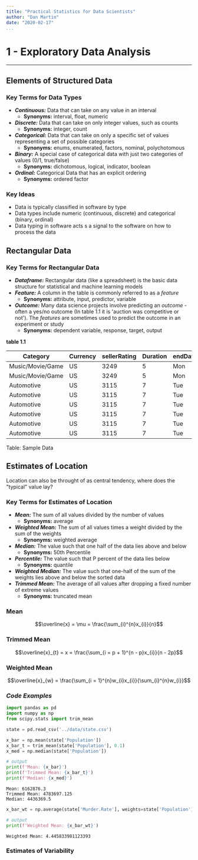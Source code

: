 ```yaml
---
title: "Practical Statistics for Data Scientists"
author: "Dan Martin"
date: "2020-02-17"
...
```

# 1 - Exploratory Data Analysis
---

## Elements of Structured Data

### Key Terms for Data Types

- **_Continuous:_** Data that can take on any value in an interval
    - **Synonyms:** interval, float, numeric
- **_Discrete:_** Data that can take on only integer values, such as counts
    - **Synonyms:** integer, count
- **_Categorical:_** Data that can take on only a specific set of values representing a set of possible categories
    - **Synonyms:** enums, enumerated, factors, nominal, polychotomous
- **_Binary:_** A special case of categorical data with just two categories of values (0/1, true/false)
    - **Synonyms:** dichotomous, logical, indicator, boolean
- **_Ordinal:_** Categorical Data that has an explicit ordering
    - **Synonyms:** ordered factor
    
### Key Ideas

- Data is typically classified in software by type
- Data types include numeric (continuous, discrete) and categorical (binary, ordinal)
- Data typing in software acts s a signal to the software on how to process the data
    
## Rectangular Data

### Key Terms for Rectangular Data

- **_Dataframe:_** Rectangular data (like a spreadsheet) is the basic data structure for statistical and machine learning models
- **_Feature:_** A column in the table is commonly referred to as a _feature_
    - **Synonyms:** attribute, input, predictor, variable
- **_Outcome:_** Many data science projects involve predicting an _outcome_ - often a yes/no outcome (In table 1.1 it is 'auction was competitive or not').  The _features_ are sometimes used to predict the outcome in an experiment or study
    - **Synonyms:** dependent variable, response, target, output
    
    
**table 1.1**

|Category        |Currency|sellerRating|Duration|endDay|closePrice|openPrice|Competitive?|
|----------------|--------|------------|--------|------|----------|---------|------------|
|Music/Movie/Game|US      |3249        |5       |Mon   |0.01      |0.01     |0           |
|Music/Movie/Game|US      |3249        |5       |Mon   |0.01      |0.01     |0           |
|Automotive      |US      |3115        |7       |Tue   |0.01      |0.01     |0           |
|Automotive      |US      |3115        |7       |Tue   |0.01      |0.01     |0           |
|Automotive      |US      |3115        |7       |Tue   |0.01      |0.01     |0           |
|Automotive      |US      |3115        |7       |Tue   |0.01      |0.01     |0           |
|Automotive      |US      |3115        |7       |Tue   |0.01      |0.01     |1           |
|Automotive      |US      |3115        |7       |Tue   |0.01      |0.01     |1           |

Table: Sample Data

## Estimates of Location

Location can also be throught of as central tendency, where does the "typical" value lay?

### Key Terms for Estimates of Location

- **_Mean:_** The sum of all values divided by the number of values
    - **Synonyms:** average
- **_Weighted Mean:_** The sum of all values times a weight divided by the sum of the weights
    - **Synonyms:** weighted average
- **_Median:_** The value such that one half of the data lies above and below
    - **Synonyms:** 50th Percentile
- **_Percentile:_** The value such that P percent of the data lies below
    - **Synonyms:** quantile
- **_Weighted Median:_** The value such that one-half of the sum of the weights lies above and below the sorted data
- **_Trimmed Mean:_** The average of all values after dropping a fixed number of extreme values
    - **Synonyms:** truncated mean



### Mean

$$\overline{x} = \mu = \frac{\sum_{i}^{n}x_{i}}{n}$$

### Trimmed Mean

$$\overline{x}_{t} = x = \frac{\sum_{i = p + 1}^{n - p}x_{i}}{n - 2p}$$

### Weighted Mean

$$\overline{x}_{w} = \frac{\sum_{i = 1}^{n}w_{i}x_{i}}{\sum_{i}^{n}w_{i}}$$

### _Code Examples_


```python
import pandas as pd
import numpy as np
from scipy.stats import trim_mean

state = pd.read_csv('../data/state.csv')

x_bar = np.mean(state['Population'])
x_bar_t = trim_mean(state['Population'], 0.1)
x_med = np.median(state['Population'])

# output
print(f'Mean: {x_bar}')
print(f'Trimmed Mean: {x_bar_t}')
print(f'Median: {x_med}')
```

    Mean: 6162876.3
    Trimmed Mean: 4783697.125
    Median: 4436369.5



```python
x_bar_wt = np.average(state['Murder.Rate'], weights=state['Population'])

# output
print(f'Weighted Mean: {x_bar_wt}')
```

    Weighted Mean: 4.445833981123393


### Estimates of Variability
